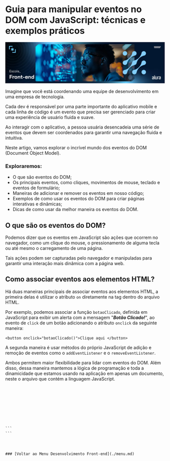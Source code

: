 # Guia para manipular eventos no DOM com JavaScript: técnicas e exemplos práticos

<img src="./img/eventos-do-dom-01.webp">

Imagine que você está coordenando uma equipe de desenvolvimento em uma empresa de tecnologia.

Cada dev é responsável por uma parte importante do aplicativo mobile e cada linha de código é um evento que precisa ser gerenciado para criar uma experiência de usuário fluida e suave.

Ao interagir com o aplicativo, a pessoa usuária desencadeia uma série de eventos que devem ser coordenados para garantir uma navegação fluida e intuitiva.

Neste artigo, vamos explorar o incrível mundo dos eventos do DOM (Document Object Model).

### Exploraremos:

- O que são eventos do DOM;
- Os principais eventos, como cliques, movimentos de mouse, teclado e eventos de formulário;
- Maneiras de adicionar e remover os eventos em nosso código;
- Exemplos de como usar os eventos do DOM para criar páginas interativas e dinâmicas;
- Dicas de como usar da melhor maneira os eventos do DOM.

## O que são os eventos do DOM?

Podemos dizer que os eventos em JavaScript são ações que ocorrem no navegador, como um clique do mouse, o pressionamento de alguma tecla ou até mesmo o carregamento de uma página.

Tais ações podem ser capturadas pelo navegador e manipuladas para garantir uma interação mais dinâmica com a página web.

## Como associar eventos aos elementos HTML?

Há duas maneiras principais de associar eventos aos elementos HTML, a primeira delas é utilizar o atributo `on` diretamente na tag dentro do arquivo HTML.

Por exemplo, podemos associar a função `botaoClicado`, definida em JavaScript para exibir um alerta com a mensagem "***Botão Clicado!***", ao evento de `click` de um botão adicionando o atributo `onclick` da seguinte maneira:

```
<button onclick="botaoClicado()">Clique aqui </button>
```

A segunda maneira é usar métodos do próprio JavaScript de adição e remoção de eventos como o `addEventListener` e o `removeEventListener`.

Ambos permitem maior flexibilidade para lidar com eventos do DOM. Além disso, dessa maneira mantemos a lógica de programação e toda a dinamicidade que estamos usando na aplicação em apenas um documento, neste o arquivo que contém a linguagem JavaScript.

``````
``````
``````
``````
``````
``````
``````
``````
``````
``````
``````
``````
``````
``````
``````
``````
``````
``````
``````
```
```



### [Voltar ao Menu Desenvolvimento Front-end](./menu.md)